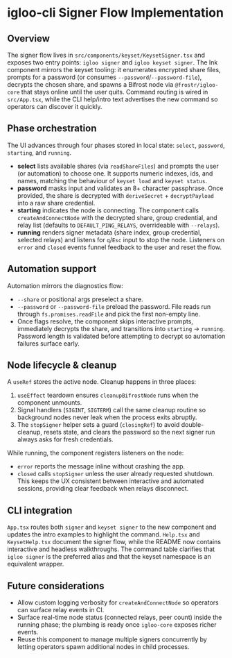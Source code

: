 # igloo-cli Signer Flow Implementation

## Overview
The signer flow lives in `src/components/keyset/KeysetSigner.tsx` and exposes two entry points: `igloo signer` and `igloo keyset signer`. The Ink component mirrors the keyset tooling: it enumerates encrypted share files, prompts for a password (or consumes `--password`/`--password-file`), decrypts the chosen share, and spawns a Bifrost node via `@frostr/igloo-core` that stays online until the user quits. Command routing is wired in `src/App.tsx`, while the CLI help/intro text advertises the new command so operators can discover it quickly.

## Phase orchestration
The UI advances through four phases stored in local state: `select`, `password`, `starting`, and `running`.
- **select** lists available shares (via `readShareFiles`) and prompts the user (or automation) to choose one. It supports numeric indexes, ids, and names, matching the behaviour of `keyset load` and `keyset status`.
- **password** masks input and validates an 8+ character passphrase. Once provided, the share is decrypted with `deriveSecret` + `decryptPayload` into a raw share credential.
- **starting** indicates the node is connecting. The component calls `createAndConnectNode` with the decrypted share, group credential, and relay list (defaults to `DEFAULT_PING_RELAYS`, overrideable with `--relays`).
- **running** renders signer metadata (share index, group credential, selected relays) and listens for `q`/`Esc` input to stop the node. Listeners on `error` and `closed` events funnel feedback to the user and reset the flow.

## Automation support
Automation mirrors the diagnostics flow:
- `--share` or positional args preselect a share.
- `--password` or `--password-file` preload the password. File reads run through `fs.promises.readFile` and pick the first non-empty line.
- Once flags resolve, the component skips interactive prompts, immediately decrypts the share, and transitions into `starting` → `running`. Password length is validated before attempting to decrypt so automation failures surface early.

## Node lifecycle & cleanup
A `useRef` stores the active node. Cleanup happens in three places:
1. `useEffect` teardown ensures `cleanupBifrostNode` runs when the component unmounts.
2. Signal handlers (`SIGINT`, `SIGTERM`) call the same cleanup routine so background nodes never leak when the process exits abruptly.
3. The `stopSigner` helper sets a guard (`closingRef`) to avoid double-cleanup, resets state, and clears the password so the next signer run always asks for fresh credentials.

While running, the component registers listeners on the node:
- `error` reports the message inline without crashing the app.
- `closed` calls `stopSigner` unless the user already requested shutdown.
This keeps the UX consistent between interactive and automated sessions, providing clear feedback when relays disconnect.

## CLI integration
`App.tsx` routes both `signer` and `keyset signer` to the new component and updates the intro examples to highlight the command. `Help.tsx` and `KeysetHelp.tsx` document the signer flow, while the README now contains interactive and headless walkthroughs. The command table clarifies that `igloo signer` is the preferred alias and that the keyset namespace is an equivalent wrapper.

## Future considerations
- Allow custom logging verbosity for `createAndConnectNode` so operators can surface relay events in CI.
- Surface real-time node status (connected relays, peer count) inside the running phase; the plumbing is ready once `igloo-core` exposes richer events.
- Reuse this component to manage multiple signers concurrently by letting operators spawn additional nodes in child processes.
